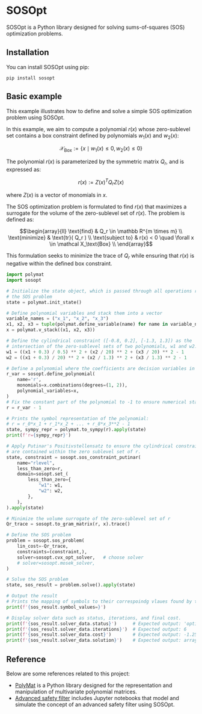 # SOSOpt

SOSOpt is a Python library designed for solving sums-of-squares (SOS) optimization problems.

## Installation

You can install SOSOpt using pip:

```
pip install sosopt
```

## Basic example

This example illustrates how to define and solve a simple SOS optimization problem using SOSOpt.

In this example, we aim to compute a polynomial $r(x)$ whose zero-sublevel set contains a box constraint defined by polynomials $w_1(x)$ and $w_2(x)$:

$$\mathcal X_\text{Box} := \lbrace x \mid w_1(x) \leq 0, w_2(x) \leq 0 \rbrace$$

The polynomial $r(x)$ is parameterized by the symmetric matrix $Q_r$, and is expressed as:

$$r(x) := Z(x)^T Q_r Z(x)$$

where $Z(x)$ is a vector of monomials in $x$.

The SOS optimization problem is formulated to find $r(x)$ that maximizes a surrogate for the volume of the zero-sublevel set of $r(x)$. The problem is defined as:

$$\begin{array}{ll}
    \text{find} & Q_r \in \mathbb R^{m \times m} \\
    \text{minimize} & \text{tr}( Q_r ) \\
    \text{subject to} & r(x) < 0 \quad \forall x \in \mathcal X_\text{Box} \\
\end{array}$$

This formulation seeks to minimize the trace of $Q_r$ while ensuring that $r(x)$ is negative within the defined box constraint.

``` python
import polymat
import sosopt

# Initialize the state object, which is passed through all operations related to solving
# the SOS problem
state = polymat.init_state()

# Define polynomial variables and stack them into a vector
variable_names = ("x_1", "x_2", "x_3")
x1, x2, x3 = tuple(polymat.define_variable(name) for name in variable_names)
x = polymat.v_stack((x1, x2, x3))

# Define the cylindrical constraint ([-0.8, 0.2], [-1.3, 1.3]) as the
# intersection of the zero-sublevel sets of two polynomials, w1 and w2.
w1 = ((x1 + 0.3) / 0.5) ** 2 + (x2 / 20) ** 2 + (x3 / 20) ** 2 - 1
w2 = ((x1 + 0.3) / 20) ** 2 + (x2 / 1.3) ** 2 + (x3 / 1.3) ** 2 - 1

# Define a polynomial where the coefficients are decision variables in the SOS problem
r_var = sosopt.define_polynomial(
    name='r',
    monomials=x.combinations(degrees=(1, 2)),
    polynomial_variables=x,
)
# Fix the constant part of the polynomial to -1 to ensure numerical stability
r = r_var - 1

# Prints the symbol representation of the polynomial:
# r = r_0*x_1 + r_1*x_2 + ... + r_8*x_3**2 - 1
state, sympy_repr = polymat.to_sympy(r).apply(state)
print(f'r={sympy_repr}')

# Apply Putinar's Positivstellensatz to ensure the cylindrical constraints (w1 and w2) 
# are contained within the zero sublevel set of r.
state, constraint = sosopt.sos_constraint_putinar(
    name="rlevel",
    less_than_zero=r,
    domain=sosopt.set_(
        less_than_zero={
            "w1": w1,
            "w2": w2,
        },
    ),
).apply(state)

# Minimize the volume surrogate of the zero-sublevel set of r
Qr_trace = sosopt.to_gram_matrix(r, x).trace()

# Define the SOS problem
problem = sosopt.sos_problem(
    lin_cost=-Qr_trace,
    constraints=(constraint,),
    solver=sosopt.cvx_opt_solver,   # choose solver
    # solver=sosopt.mosek_solver,
)

# Solve the SOS problem
state, sos_result = problem.solve().apply(state)

# Output the result
# Prints the mapping of symbols to their correspoindg vlaues found by the solver
print(f'{sos_result.symbol_values=}')

# Display solver data such as status, iterations, and final cost.
print(f'{sos_result.solver_data.status}')      # Expected output: 'optimal'
print(f'{sos_result.solver_data.iterations}')  # Expected output: 6
print(f'{sos_result.solver_data.cost}')        # Expected output: -1.2523582776230828
print(f'{sos_result.solver_data.solution}')    # Expected output: array([ 5.44293046e-01, ...])
```

## Reference

Below are some references related to this project:

* [PolyMat](https://github.com/MichaelSchneeberger/polymat) is a Python library designed for the representation and manipulation of multivariate polynomial matrices.
* [Advanced safety filter](https://github.com/MichaelSchneeberger/advanced-safety-filter) includes Jupyter notebooks that model and simulate the concept of an advanced safety filter using SOSOpt.
